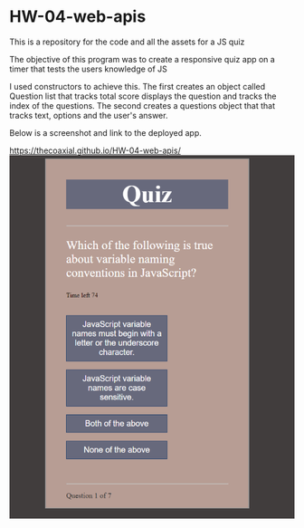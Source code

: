 # HW-04-web-apis
This is a repository for the code and all the assets for a JS quiz

The objective of this program was to create a responsive quiz app on a timer that tests the users knowledge of JS

I used constructors to achieve this. The first creates an object  called Question list that tracks total score displays the question and tracks the index of the questions.
The second creates a questions object  that that tracks text, options and the user's answer. 

Below is a screenshot and link to the deployed app.

https://thecoaxial.github.io/HW-04-web-apis/
![Screenshot](quiz1.PNG)
